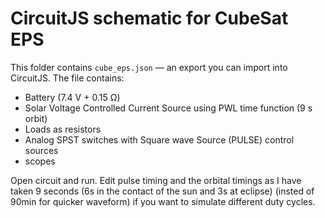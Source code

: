 # CircuitJS schematic for CubeSat EPS

This folder contains `cube_eps.json` — an export you can import into CircuitJS. The file contains:
- Battery (7.4 V + 0.15 Ω)
- Solar Voltage Controlled Current Source using PWL time function (9 s orbit)
- Loads as resistors
- Analog SPST switches with Square wave Source (PULSE) control sources
- scopes

Open circuit and run. Edit pulse timing and the orbital timings as I have taken 9 seconds (6s in the contact of the sun and 3s at eclipse) (insted of 90min for quicker waveform) if you want to simulate different duty cycles.
